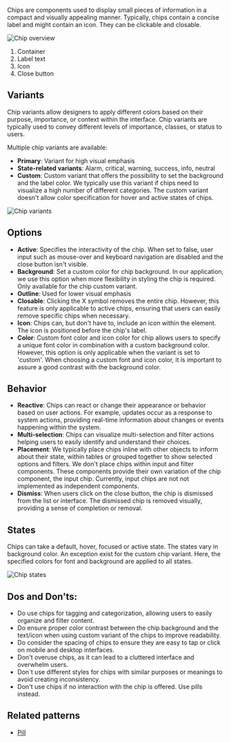 Chips are components used to display small pieces of information in a compact and visually appealing manner. Typically, chips contain a concise label and might contain an icon. They can be clickable and closable.

![Chip overview](https://www.figma.com/file/wEptRgAezDU1z80Cn3eZ0o/iX-Pattern-Illustrations?type=design&node-id=1149%3A41643&mode=design&t=ruQOzpPQJMKwnk8f-1)
 
1. Container 
2. Label text 
3. Icon
4. Close button


## Variants
Chip variants allow designers to apply different colors based on their purpose, importance, or context within the interface. Chip variants are typically used to convey different levels of importance, classes, or status to users.

Multiple chip variants are available: 

- **Primary**: Variant for high visual emphasis
- **State-related variants**: Alarm, critical, warning, success, info, neutral
- **Custom**: Custom variant that offers the possibility to set the background and the label color. We typically use this variant if chips need to visualize a high number of different categories. The custom variant doesn't allow color specification for hover and active states of chips.

![Chip variants](https://www.figma.com/file/wEptRgAezDU1z80Cn3eZ0o/iX-Pattern-Illustrations?type=design&node-id=1201%3A9512&mode=design&t=ruQOzpPQJMKwnk8f-1)


## Options
- **Active**: Specifies the interactivity of the chip. When set to false, user input such as mouse-over and keyboard navigation are disabled and the close button isn't visible.
- **Background**: Set a custom color for chip background. In our application, we use this option when more flexibility in styling the chip is required. Only available for the chip custom variant.
- **Outline**: Used for lower visual emphasis
- **Closable**: Clicking the X symbol removes the entire chip. However, this feature is only applicable to active chips, ensuring that users can easily remove specific chips when necessary.
- **Icon**: Chips can, but don't have to, include an icon within the element. The icon is positioned before the chip's label.
- **Color**: Custom font color and icon color for chip allows users to specify a unique font color in combination with a custom background color. However, this option is only applicable when the variant is set to 'custom'. When choosing a custom font and icon color, it is important to assure a good contrast with the background color.

## Behavior 

- **Reactive**: Chips can react or change their appearance or behavior based on user actions. For example, updates occur as a response to system actions, providing real-time information about changes or events happening within the system.
- **Multi-selection**: Chips can visualize multi-selection and filter actions helping users to easily identify and understand their choices.
- **Placement**: We typically place chips inline with other objects to inform about their state, within tables or grouped together to show selected options and filters. We don't place chips within input and filter components. These components provide their own variation of the chip component, the input chip. Currently, input chips are not not implemented as independent components.
- **Dismiss**: When users click on the close button, the chip is dismissed from the list or interface. The dismissed chip is removed visually, providing a sense of completion or removal.


## States  

Chips can take a default, hover, focused or active state. The states vary in background color. An exception exist for the custom chip variant. Here, the specified colors for font and background are applied to all states.

![Chip states](https://www.figma.com/file/wEptRgAezDU1z80Cn3eZ0o/iX-Pattern-Illustrations?type=design&node-id=1246%3A6190&mode=design&t=GHOok90R6TcaUrYi-1)

## Dos and Don'ts: 

- Do use chips for tagging and categorization, allowing users to easily organize and filter content. 
- Do ensure proper color contrast between the chip background and the text/icon when using custom variant of the chips to improve readability. 
- Do consider the spacing of chips to ensure they are easy to tap or click on mobile and desktop interfaces.
- Don't overuse chips, as it can lead to a cluttered interface and overwhelm users.
- Don`t use different styles for chips with similar purposes or meanings to avoid creating inconsistency.
- Don't use chips if no interaction with the chip is offered. Use pills instead.


## Related patterns

- [Pill](./pill.md)
